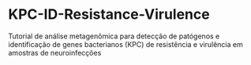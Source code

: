 # KPC-ID-Resistance-Virulence
Tutorial de análise metagenômica para detecção de patógenos e identificação de genes bacterianos (KPC) de resistência e virulência em amostras de neuroinfecções
